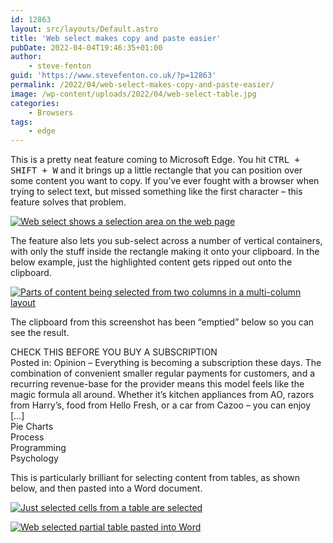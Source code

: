 ```yaml
---
id: 12863
layout: src/layouts/Default.astro
title: 'Web select makes copy and paste easier'
pubDate: 2022-04-04T19:46:35+01:00
author:
    - steve-fenton
guid: 'https://www.stevefenton.co.uk/?p=12863'
permalink: /2022/04/web-select-makes-copy-and-paste-easier/
image: /wp-content/uploads/2022/04/web-select-table.jpg
categories:
    - Browsers
tags:
    - edge
---
```


This is a pretty neat feature coming to Microsoft Edge. You hit <kbd>CTRL + SHIFT + W</kbd> and it brings up a little rectangle that you can position over some content you want to copy. If you’ve ever fought with a browser when trying to select text, but missed something like the first character – this feature solves that problem.

[![Web select shows a selection area on the web page](https://www.stevefenton.co.uk/wp-content/uploads/2022/04/web-select-1024x439.jpg)](https://www.stevefenton.co.uk/2022/04/web-select-makes-copy-and-paste-easier/web-select/)

The feature also lets you sub-select across a number of vertical containers, with only the stuff inside the rectangle making it onto your clipboard. In the below example, just the highlighted content gets ripped out onto the clipboard.

[![Parts of content being selected from two columns in a multi-column layout](https://www.stevefenton.co.uk/wp-content/uploads/2022/04/web-select-vertical-1024x649.jpg)](https://www.stevefenton.co.uk/2022/04/web-select-makes-copy-and-paste-easier/web-select-vertical/)

The clipboard from this screenshot has been “emptied” below so you can see the result.

CHECK THIS BEFORE YOU BUY A SUBSCRIPTION  
Posted in: Opinion – Everything is becoming a subscription these days. The combination of convenient smaller regular payments for customers, and a recurring revenue-base for the provider means this model feels like the magic formula all around. Whether it’s kitchen appliances from AO, razors from Harry’s, food from Hello Fresh, or a car from Cazoo – you can enjoy \[…\]  
Pie Charts  
Process  
Programming  
Psychology

This is particularly brilliant for selecting content from tables, as shown below, and then pasted into a Word document.

[![Just selected cells from a table are selected](https://www.stevefenton.co.uk/wp-content/uploads/2022/04/web-select-table-1024x547.jpg)](https://www.stevefenton.co.uk/2022/04/web-select-makes-copy-and-paste-easier/web-select-table/)

[![Web selected partial table pasted into Word](https://www.stevefenton.co.uk/wp-content/uploads/2022/04/web-select-paste-in-word.jpg)](https://www.stevefenton.co.uk/2022/04/web-select-makes-copy-and-paste-easier/web-select-paste-in-word/)